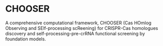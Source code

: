 # CHOOSER
A comprehensive computational framework, CHOOSER (Cas HOmlog Observing and SElf-processing scReening) for CRISPR-Cas homologues discovery and self-processing-pre-crRNA functional screening by foundation models.
